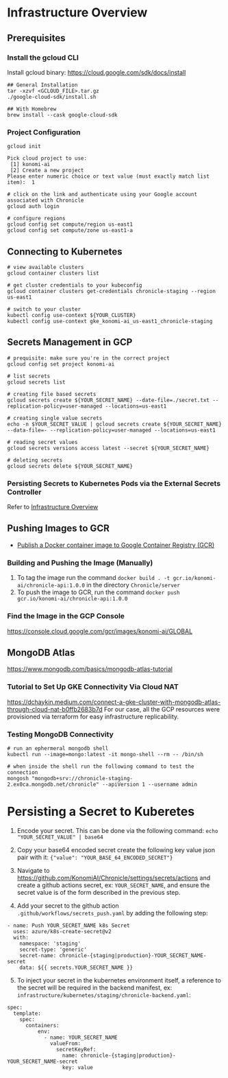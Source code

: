 # Infrastructure Overview

## Prerequisites

### Install the gcloud CLI

Install gcloud binary: https://cloud.google.com/sdk/docs/install

```
## General Installation
tar -xzvf <GCLOUD_FILE>.tar.gz
./google-cloud-sdk/install.sh

## With Homebrew
brew install --cask google-cloud-sdk
```

### Project Configuration

```
gcloud init

Pick cloud project to use:
 [1] konomi-ai
 [2] Create a new project
Please enter numeric choice or text value (must exactly match list item):  1

# click on the link and authenticate using your Google account associated with Chronicle
gcloud auth login

# configure regions
gcloud config set compute/region us-east1
gcloud config set compute/zone us-east1-a
```

## Connecting to Kubernetes

```
# view available clusters
gcloud container clusters list

# get cluster credentials to your kubeconfig
gcloud container clusters get-credentials chronicle-staging --region us-east1

# switch to your cluster
kubectl config use-context ${YOUR_CLUSTER}
kubectl config use-context gke_konomi-ai_us-east1_chronicle-staging
```

## Secrets Management in GCP

```
# prequisite: make sure you're in the correct project
gcloud config set project konomi-ai

# list secrets
gcloud secrets list

# creating file based secrets
gcloud secrets create ${YOUR_SECRET_NAME} --date-file=./secret.txt --replication-policy=user-managed --locations=us-east1

# creating single value secrets
echo -n $YOUR_SECRET_VALUE | gcloud secrets create ${YOUR_SECRET_NAME} --data-file=- --replication-policy=user-managed --locations=us-east1

# reading secret values
gcloud secrets versions access latest --secret ${YOUR_SECRET_NAME}

# deleting secrets
gcloud secrets delete ${YOUR_SECRET_NAME}
```

### Persisting Secrets to Kubernetes Pods via the External Secrets Controller

Refer to [Infrastructure Overview](kubernetes/external-secrets/README.md)

## Pushing Images to GCR

- [Publish a Docker container image to Google Container Registry (GCR)](https://support.terra.bio/hc/en-us/articles/360035638032-Publish-a-Docker-container-image-to-Google-Container-Registry-GCR-)

### Building and Pushing the Image (Manually)

1. To tag the image run the command `docker build . -t gcr.io/konomi-ai/chronicle-api:1.0.0` in the directory `Chronicle/server`
2. To push the image to GCR, run the command `docker push gcr.io/konomi-ai/chronicle-api:1.0.0`

### Find the Image in the GCP Console

https://console.cloud.google.com/gcr/images/konomi-ai/GLOBAL

## MongoDB Atlas

https://www.mongodb.com/basics/mongodb-atlas-tutorial

### Tutorial to Set Up GKE Connectivity Via Cloud NAT

https://dchaykin.medium.com/connect-a-gke-cluster-with-mongodb-atlas-through-cloud-nat-b0ffb2683b7d
For our case, all the GCP resources were provisioned via terraform for easy infrastructure replicability.

### Testing MongoDB Connectivity

```
# run an ephermeral mongodb shell
kubectl run --image=mongo:latest -it mongo-shell --rm -- /bin/sh

# when inside the shell run the following command to test the connection
mongosh "mongodb+srv://chronicle-staging-2.ex0ca.mongodb.net/chronicle" --apiVersion 1 --username admin
```

# Persisting a Secret to Kuberetes
1. Encode your secret. This can be done via the following command:
`echo "YOUR_SECRET_VALUE" | base64`

2. Copy your base64 encoded secret create the following key value json pair with it:
`{"value": "YOUR_BASE_64_ENCODED_SECRET"}`

3. Navigate to https://github.com/KonomiAI/Chronicle/settings/secrets/actions and create a github actions secret, ex: `YOUR_SECRET_NAME`, and ensure the secret value is of the form described in the previous step.

4. Add your secret to the github action `.github/workflows/secrets_push.yaml` by adding the following step:

```
- name: Push YOUR_SECRET_NAME k8s Secret
  uses: azure/k8s-create-secret@v2
  with:
    namespace: 'staging'
    secret-type: 'generic'
    secret-name: chronicle-{staging|production}-YOUR_SECRET_NAME-secret
    data: ${{ secrets.YOUR_SECRET_NAME }}
```

5. To inject your secret in the kubernetes environment itself, a reference to the secret will be required in the backend manifest, ex: `infrastructure/kubernetes/staging/chronicle-backend.yaml`:
```
spec:
  template:
    spec:
      containers:
          env:
            - name: YOUR_SECRET_NAME
              valueFrom:
                secretKeyRef:
                  name: chronicle-{staging|production}-YOUR_SECRET_NAME-secret
                  key: value
```